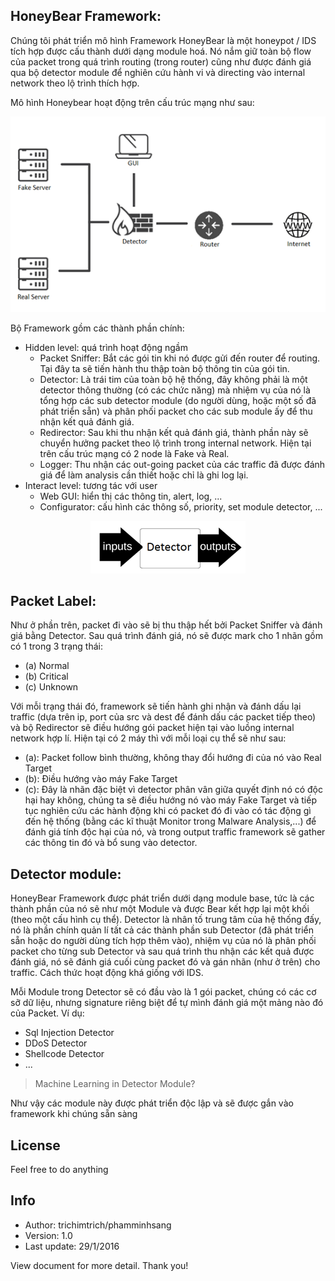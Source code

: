 ## HoneyBear Framework:
Chúng tôi phát triển mô hình Framework HoneyBear là một honeypot / IDS tích hợp được cấu thành dưới dạng module hoá. Nó nắm giữ toàn bộ flow của packet trong quá trình routing (trong router) cũng như được đánh giá qua bộ detector module để nghiên cứu hành vi và directing vào internal network theo lộ trình thích hợp.

Mô hình Honeybear hoạt động trên cấu trúc mạng như sau:
<p align="center"><img src="/infrastructure.png"></p>

Bộ Framework gồm các thành phần chính:
- Hidden level: quá trình hoạt động ngầm
	- Packet Sniffer: Bắt các gói tin khi nó được gửi đến router để routing. Tại đây ta sẽ tiến hành thu thập toàn bộ thông tin của gói tin.
	- Detector: Là trái tim của toàn bộ hệ thống, đây không phải là một detector thông thường (có các chức năng) mà nhiệm vụ của nó là tổng hợp các sub detector module (do người dùng, hoặc một số đã phát triển sẵn) và phân phối packet cho các sub module ấy để thu nhận kết quả đánh giá.
	- Redirector: Sau khi thu nhận kết quả đánh giá, thành phần này sẽ chuyển hưởng packet theo lộ trình trong internal network. Hiện tại trên cấu trúc mạng có 2 node là Fake và Real.
	- Logger: Thu nhận các out-going packet của các traffic đã được đánh giá để làm analysis cần thiết hoặc chỉ là ghi log lại.
- Interact level: tương tác với user
	- Web GUI: hiển thị các thông tin, alert, log, ...
	- Configurator: cấu hình các thông số, priority, set module detector, ...

<p align="center"><img src="/flow.png"></p>

## Packet Label:
Như ở phần trên, packet đi vào sẽ bị thu thập hết bởi Packet Sniffer và đánh giá bằng Detector. Sau quá trình đánh giá, nó sẽ được mark cho 1 nhãn gồm có 1 trong 3 trạng thái:
- (a) Normal
- (b) Critical
- (c) Unknown

Với mỗi trạng thái đó, framework sẽ tiến hành ghi nhận và đánh dấu lại traffic (dựa trên ip, port của src và dest để đánh dấu các packet tiếp theo) và bộ Redirector sẽ điều hướng gói packet hiện tại vào luồng internal network hợp lí. Hiện tại có 2 máy thì với mỗi loại cụ thể sẽ như sau:
- (a): Packet follow bình thường, không thay đổi hướng đi của nó vào Real Target
- (b): Điều hướng vào máy Fake Target
- (c): Đây là nhãn đặc biệt vì detector phân vân giữa quyết định nó có độc hại hay không, chúng ta sẽ điều hướng nó vào máy Fake Target và tiếp tục nghiên cứu các hành động khi có packet đó đi vào có tác động gì đến hệ thống (bằng các kĩ thuật Monitor trong Malware Analysis,...) để đánh giá tính độc hại của nó, và trong output traffic framework sẽ gather các thông tin đó và bổ sung vào detector.

## Detector module:
HoneyBear Framework được phát triển dưới dạng module base, tức là các thành phần của nó sẽ như một Module và được Bear kết hợp lại một khối (theo một cấu hình cụ thể). Detector là nhân tố trung tâm của hệ thống đấy, nó là phần chính quản lí tất cả các thành phần sub Detector (đã phát triển sẵn hoặc do người dùng tích hợp thêm vào), nhiệm vụ của nó là phân phối packet cho từng sub Detector và sau quá trình thu nhận các kết quả được đánh giá, nó sẽ đánh giá cuối cùng packet đó và gán nhãn (như ở trên) cho traffic. Cách thức hoạt động khá giống với IDS.

Mỗi Module trong Detector sẽ có đầu vào là 1 gói packet, chúng có các cơ sỡ dữ liệu, nhưng signature riêng biệt để tự mình đánh giá một mảng nào đó của Packet. Ví dụ:
- Sql Injection Detector
- DDoS Detector
- Shellcode Detector
- ...

> Machine Learning in Detector Module?

Như vậy các module này được phát triển độc lập và sẽ được gắn vào framework khi chúng sẵn sàng

## License
Feel free to do anything

## Info
- Author: trichimtrich/phamminhsang
- Version: 1.0
- Last update: 29/1/2016

View document for more detail. Thank you!
